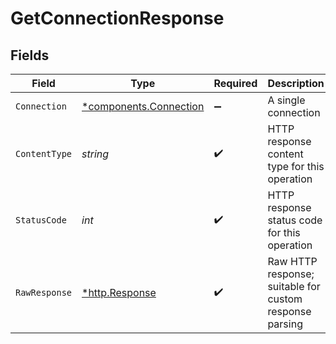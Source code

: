 # GetConnectionResponse


## Fields

| Field                                                           | Type                                                            | Required                                                        | Description                                                     |
| --------------------------------------------------------------- | --------------------------------------------------------------- | --------------------------------------------------------------- | --------------------------------------------------------------- |
| `Connection`                                                    | [*components.Connection](../../models/components/connection.md) | :heavy_minus_sign:                                              | A single connection                                             |
| `ContentType`                                                   | *string*                                                        | :heavy_check_mark:                                              | HTTP response content type for this operation                   |
| `StatusCode`                                                    | *int*                                                           | :heavy_check_mark:                                              | HTTP response status code for this operation                    |
| `RawResponse`                                                   | [*http.Response](https://pkg.go.dev/net/http#Response)          | :heavy_check_mark:                                              | Raw HTTP response; suitable for custom response parsing         |
